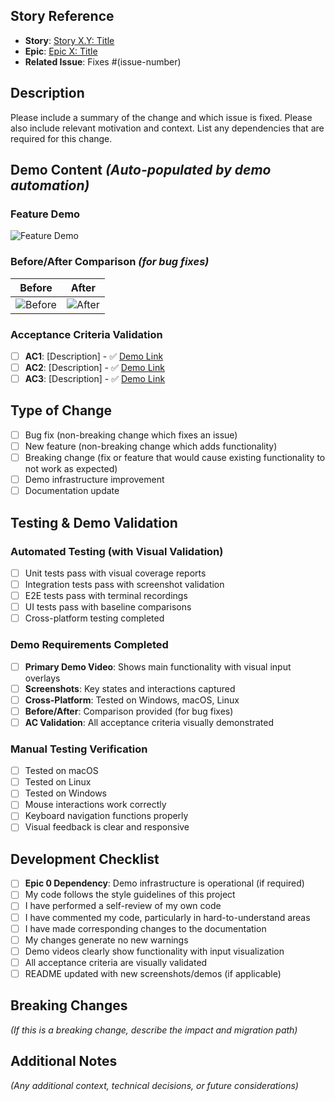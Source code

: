 ## Story Reference

- **Story**: [Story X.Y: Title](link-to-story-file)
- **Epic**: [Epic X: Title](link-to-epic-file)
- **Related Issue**: Fixes #(issue-number)

## Description

Please include a summary of the change and which issue is fixed. Please also include relevant motivation and context. List any dependencies that are required for this change.

## Demo Content *(Auto-populated by demo automation)*

### Feature Demo
<!-- Demo video will be automatically embedded here by GitHub Actions -->
![Feature Demo](demos/story-X.Y-main-demo.gif)

### Before/After Comparison *(for bug fixes)*
| Before | After |
|--------|-------|
| ![Before](demos/before.gif) | ![After](demos/after.gif) |

### Acceptance Criteria Validation
- [ ] **AC1**: [Description] - ✅ [Demo Link](demos/ac1-validation.mp4)
- [ ] **AC2**: [Description] - ✅ [Demo Link](demos/ac2-validation.mp4)
- [ ] **AC3**: [Description] - ✅ [Demo Link](demos/ac3-validation.mp4)

## Type of Change

- [ ] Bug fix (non-breaking change which fixes an issue)
- [ ] New feature (non-breaking change which adds functionality)
- [ ] Breaking change (fix or feature that would cause existing functionality to not work as expected)
- [ ] Demo infrastructure improvement
- [ ] Documentation update

## Testing & Demo Validation

### Automated Testing (with Visual Validation)
- [ ] Unit tests pass with visual coverage reports
- [ ] Integration tests pass with screenshot validation
- [ ] E2E tests pass with terminal recordings
- [ ] UI tests pass with baseline comparisons
- [ ] Cross-platform testing completed

### Demo Requirements Completed
- [ ] **Primary Demo Video**: Shows main functionality with visual input overlays
- [ ] **Screenshots**: Key states and interactions captured
- [ ] **Cross-Platform**: Tested on Windows, macOS, Linux
- [ ] **Before/After**: Comparison provided (for bug fixes)
- [ ] **AC Validation**: All acceptance criteria visually demonstrated

### Manual Testing Verification
- [ ] Tested on macOS
- [ ] Tested on Linux
- [ ] Tested on Windows
- [ ] Mouse interactions work correctly
- [ ] Keyboard navigation functions properly
- [ ] Visual feedback is clear and responsive

## Development Checklist

- [ ] **Epic 0 Dependency**: Demo infrastructure is operational (if required)
- [ ] My code follows the style guidelines of this project
- [ ] I have performed a self-review of my own code
- [ ] I have commented my code, particularly in hard-to-understand areas
- [ ] I have made corresponding changes to the documentation
- [ ] My changes generate no new warnings
- [ ] Demo videos clearly show functionality with input visualization
- [ ] All acceptance criteria are visually validated
- [ ] README updated with new screenshots/demos (if applicable)

## Breaking Changes

*(If this is a breaking change, describe the impact and migration path)*

## Additional Notes

*(Any additional context, technical decisions, or future considerations)*
